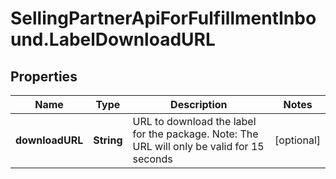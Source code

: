 # SellingPartnerApiForFulfillmentInbound.LabelDownloadURL

## Properties
Name | Type | Description | Notes
------------ | ------------- | ------------- | -------------
**downloadURL** | **String** | URL to download the label for the package. Note: The URL will only be valid for 15 seconds | [optional] 


